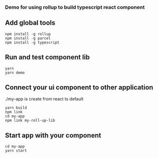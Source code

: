 ### Demo for using rollup to build typescript react component ###

## Add global tools ##

```shell
npm install -g rollup
npm install -g parcel
npm install -g typescript
```


## Run and test component lib

```shell
yarn
yarn demo
```

## Connect your ui component to other application

./my-app is create from react ts default

```shell
yarn build
npm link
cd my-app
npm link my-roll-up-lib
```


## Start app with your component

```shell
cd my-app
yarn start
```
